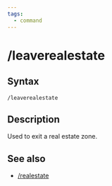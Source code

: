 ```yaml
---
tags:
  - command
---
```


# /leaverealestate

## Syntax

<!--cmd-syntax-start-->
```eqcommand
/leaverealestate
```
<!--cmd-syntax-end-->

## Description

<!--cmd-desc-start-->
Used to exit a real estate zone.
<!--cmd-desc-end-->

## See also

- [/realestate](cmd-realestate.md)